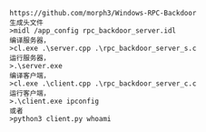 	https://github.com/morph3/Windows-RPC-Backdoor
	生成头文件
	>midl /app_config rpc_backdoor_server.idl
	编译服务器，
	>cl.exe .\server.cpp .\rpc_backdoor_server_s.c
	运行服务器，
	>.\server.exe
	编译客户端，
	>cl.exe .\client.cpp .\rpc_backdoor_server_c.c
	运行客户端，
	>.\client.exe ipconfig
	或者
	>python3 client.py whoami